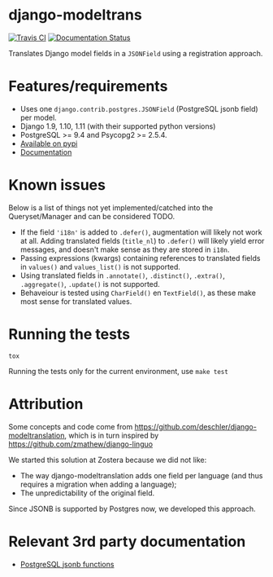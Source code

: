 # django-modeltrans

[![Travis CI](https://travis-ci.org/zostera/django-modeltrans.svg?branch=master)](https://travis-ci.org/zostera/django-modeltrans)
[![Documentation Status](https://readthedocs.org/projects/django-modeltrans/badge/?version=latest)](http://django-modeltrans.readthedocs.io/en/latest/?badge=latest)


Translates Django model fields in a `JSONField` using a registration approach.

# Features/requirements

- Uses one `django.contrib.postgres.JSONField` (PostgreSQL jsonb field) per model.
- Django 1.9, 1.10, 1.11 (with their supported python versions)
- PostgreSQL >= 9.4 and Psycopg2 >= 2.5.4.
- [Available on pypi](https://pypi.python.org/pypi/django-modeltrans)
- [Documentation](http://django-modeltrans.readthedocs.io/en/latest/)

# Known issues

Below is a list of things not yet implemented/catched into the
Queryset/Manager and can be considered TODO.

- If the field `'i18n'` is added to `.defer()`, augmentation will likely not work at all. Adding translated fields (`title_nl`) to `.defer()` will likely yield error messages, and doesn't make sense as they are stored in `i18n`.
- Passing expressions (kwargs) containing references to translated fields in  `values()` and `values_list()` is not supported.
- Using translated fields in `.annotate()`, `.distinct()`, `.extra()`, `.aggregate()`, `.update()` is not supported.
- Behaveiour is tested using `CharField()` en `TextField()`, as these make most sense for translated values.

# Running the tests

`tox`

Running the tests only for the current environment, use `make test`

# Attribution

Some concepts and code come from https://github.com/deschler/django-modeltranslation,
which is in turn inspired by https://github.com/zmathew/django-linguo

We started this solution at Zostera because we did not like:
 - The way django-modeltranslation adds one field per language (and thus requires a migration
when adding a language);
 - The unpredictability of the original field.

Since JSONB is supported by Postgres now, we developed this approach.

# Relevant 3rd party documentation

- [PostgreSQL jsonb functions](https://www.postgresql.org/docs/9.5/static/functions-json.html)
